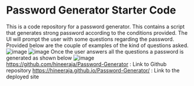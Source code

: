 # Password Generator Starter Code
This is a code repository for a password generator. This contains a script that generates strong password according to the conditions provided.
The UI will prompt the user with some questions regarding the password. Provided below are the couple of examples of the kind of questions asked.
![image](https://github.com/hineeraja/Password-Generator/assets/131307159/d574360f-a7be-45fa-abe6-4a78bcd1d660)
![image](https://github.com/hineeraja/Password-Generator/assets/131307159/2ffe62f1-2ea5-4198-ba77-4b014a20eb8d)
Once the user answers all the questions a password is generated as shown below
![image](https://github.com/hineeraja/Password-Generator/assets/131307159/4f46349c-5745-46a5-87f1-1dd2642151ee)
https://github.com/hineeraja/Password-Generator : Link to Github repository
https://hineeraja.github.io/Password-Generator/ : Link to the deployed site

